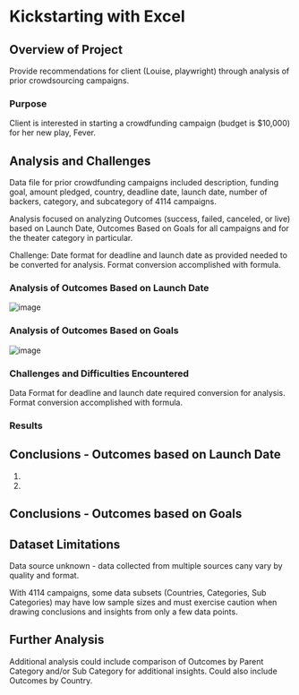 # Kickstarting with Excel

## Overview of Project

Provide recommendations for client (Louise, playwright) through analysis of prior crowdsourcing campaigns.

### Purpose

Client is interested in starting a crowdfunding campaign (budget is $10,000) for her new play, Fever.

## Analysis and Challenges

Data file for prior crowdfunding campaigns included description, funding goal, amount pledged, country, deadline date, launch date, number of backers, category, and subcategory  of 4114 campaigns.

Analysis focused on analyzing Outcomes (success, failed, canceled, or live) based on Launch Date, Outcomes Based on Goals for all campaigns and for the theater category in particular. 

Challenge: Date format for deadline and launch date as provided needed to be converted for analysis.  Format conversion accomplished with formula.


### Analysis of Outcomes Based on Launch Date

![image](https://user-images.githubusercontent.com/71353552/94366417-528c8500-0095-11eb-9ea4-cbf2795ae2fa.png)

### Analysis of Outcomes Based on Goals

![image](https://user-images.githubusercontent.com/71353552/94366468-aa2af080-0095-11eb-91b6-c754dccb3e71.png)

### Challenges and Difficulties Encountered

Data Format for deadline and launch date required conversion for analysis.  Format conversion accomplished with formula.

### Results

## Conclusions - Outcomes based on Launch Date

1.
2.


## Conclusions - Outcomes based on Goals



## Dataset Limitations

Data source unknown - data collected from multiple sources cany vary by quality and format.  

With 4114 campaigns, some data subsets (Countries, Categories, Sub Categories) may have low sample sizes and must exercise caution when drawing conclusions and insights from only a few data points. 

## Further Analysis 

Additional analysis could include comparison of Outcomes by Parent Category and/or Sub Category for additional insights.  Could also include Outcomes by Country.


